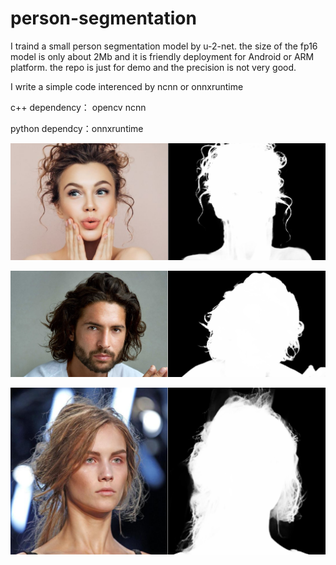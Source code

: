# person-segmentation

I traind a small person segmentation model by u-2-net. the size of the fp16 model is only about 2Mb and it is friendly deployment for Android or ARM platform. the repo is just for demo and the precision is not very good.

I write a simple code interenced by ncnn or onnxruntime

c++ dependency： opencv ncnn

python dependcy：onnxruntime

![1](https://github.com/xiongzhu666/person-segmentation/blob/main/1.png)

![2](https://github.com/xiongzhu666/person-segmentation/blob/main/2.png)

![3](https://github.com/xiongzhu666/person-segmentation/blob/main/3.png)
